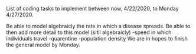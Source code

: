 List of coding tasks to implement between now, 4/22/2020, to Monday 4/27/2020.

Be able to model algebraicly the rate in which a disease spreads.
Be able to then add more detail to this model (sitll algebraicly)
  -speed in which individuals travel
  -quarentine
  -population density
We are in hopes to finish the general model by Monday.
